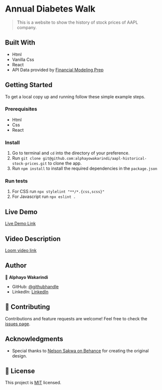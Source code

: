 # Annual Diabetes Walk

> This is a website to show the history of stock prices of AAPL company.


## Built With

- Html
- Vanilla Css
- React
- API Data provided by [Financial Modeling Prep]( https://financialmodelingprep.com/developer/docs/)

## Getting Started

To get a local copy up and running follow these simple example steps.

### Prerequisites
- Html
- Css
- React


### Install
1. Go to terminal and ```cd``` into the directory of your preference.
2. Run `git clone git@github.com:alphayowakarindi/aapl-historical-stock-prices.git` to clone the app.
3. Run `npm install` to install the required dependencies in the `package.json`

### Run tests
1. For CSS run `npx stylelint "**/*.{css,scss}"`
2. For Javascript run `npx eslint .`

## Live Demo

[Live Demo Link](https://aapl-historical-stock-prices.netlify.app/)

## Video Description

[Loom video link](https://www.loom.com/share/1d25061a596a4864aeeabf48d81e1d52)

## Author

👤 **Alphayo Wakarindi**

- GitHub: [@githubhandle](https://github.com/alphayowakarindi)
- LinkedIn: [LinkedIn](https://www.linkedin.com/in/alphayo-wakarindi-15a825236/)


## 🤝 Contributing

Contributions and feature requests are welcome!
Feel free to check the [issues page](https://github.com/alphayowakarindi/aapl-historical-stock-prices/issues).


## Acknowledgments

- Special thanks to [Nelson Sakwa on Behance](https://www.behance.net/sakwadesignstudio) for creating the original design.

## 📝 License

This project is [MIT](./MIT.md) licensed.
